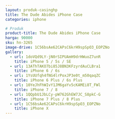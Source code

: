 ```yaml
---
layout: produk-casinghp
title: The Dude Abides iPhone Case
categories: iphone

# Produk
product-title: The Dude Abides iPhone Case
harga: 90000
sku: hn-3265
image-drive: 1C56bsAe62CAPsC6krH9spSpO3_EOPZNo
gallery:
  - url: 1doVQd9LY-jN0rSIPUAmH9drHWuoZ7unR
    title: iPhone 5 / 5s / SE
  - url: 13AThTAKO7bi85J8BN3KFzyrdAuCLBra1
    title: iPhone 6 / 6s
  - url: 1YsUUfqh4fNG4lrPoxJP3e0t_m50qaqZC
    title: iPhone 6 Plus / 6s Plus
  - url: 10YeJhFhWIvY1JM6gaYv5cKAMEi8T_FWl
    title: iPhone 7 / 8
  - url: 1QQpbU1JbLCy-pW762GhEW7JC_S8pkC-G
    title: iPhone 7 Plus / 8 Plus
  - url: 1C56bsAe62CAPsC6krH9spSpO3_EOPZNo
    title: iPhone X
---
```

